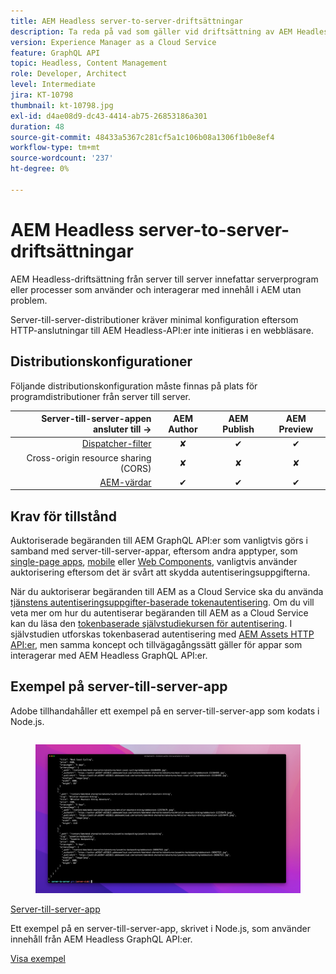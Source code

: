 ```yaml
---
title: AEM Headless server-to-server-driftsättningar
description: Ta reda på vad som gäller vid driftsättning av AEM Headless-versioner från server till server.
version: Experience Manager as a Cloud Service
feature: GraphQL API
topic: Headless, Content Management
role: Developer, Architect
level: Intermediate
jira: KT-10798
thumbnail: kt-10798.jpg
exl-id: d4ae08d9-dc43-4414-ab75-26853186a301
duration: 48
source-git-commit: 48433a5367c281cf5a1c106b08a1306f1b0e8ef4
workflow-type: tm+mt
source-wordcount: '237'
ht-degree: 0%

---
```


# AEM Headless server-to-server-driftsättningar

AEM Headless-driftsättning från server till server innefattar serverprogram eller processer som använder och interagerar med innehåll i AEM utan problem.

Server-till-server-distributioner kräver minimal konfiguration eftersom HTTP-anslutningar till AEM Headless-API:er inte initieras i en webbläsare.

## Distributionskonfigurationer

Följande distributionskonfiguration måste finnas på plats för programdistributioner från server till server.

| Server-till-server-appen ansluter till → | AEM Author | AEM Publish | AEM Preview |
|---------------------------------------------------------------:|:----------:|:-----------:|:-----------:|
| [Dispatcher-filter](./configurations/dispatcher-filters.md) | ✘ | ✔ | ✔ |
| Cross-origin resource sharing (CORS) | ✘ | ✘ | ✘ |
| [AEM-värdar](./configurations/aem-hosts.md) | ✔ | ✔ | ✔ |

## Krav för tillstånd

Auktoriserade begäranden till AEM GraphQL API:er som vanligtvis görs i samband med server-till-server-appar, eftersom andra apptyper, som [single-page apps](./spa.md), [mobile](./mobile.md) eller [Web Components](./web-component.md), vanligtvis använder auktorisering eftersom det är svårt att skydda autentiseringsuppgifterna.

När du auktoriserar begäranden till AEM as a Cloud Service ska du använda [tjänstens autentiseringsuppgifter-baserade tokenautentisering](https://experienceleague.adobe.com/docs/experience-manager-cloud-service/content/implementing/developing/generating-access-tokens-for-server-side-apis.html?lang=sv-SE). Om du vill veta mer om hur du autentiserar begäranden till AEM as a Cloud Service kan du läsa den [tokenbaserade självstudiekursen för autentisering](https://experienceleague.adobe.com/docs/experience-manager-learn/getting-started-with-aem-headless/authentication/overview.html?lang=sv-SE). I självstudien utforskas tokenbaserad autentisering med [AEM Assets HTTP API:er](https://experienceleague.adobe.com/docs/experience-manager-cloud-service/content/assets/admin/mac-api-assets.html?lang=sv-SE), men samma koncept och tillvägagångssätt gäller för appar som interagerar med AEM Headless GraphQL API:er.

## Exempel på server-till-server-app

Adobe tillhandahåller ett exempel på en server-till-server-app som kodats i Node.js.

<div class="columns is-multiline">
    <!-- Server-to-server app -->
    <div class="column is-half-tablet is-half-desktop is-one-third-widescreen" aria-label="Server-to-server app" tabindex="0">
       <div class="card">
           <div class="card-image">
               <figure class="image is-16by9">
                   <a href="../example-apps/server-to-server-app.md" title="Server-till-server-app" tabindex="-1">
                       <img class="is-bordered-r-small" src="../example-apps/assets/server-to-server-app/server-to-server-card.png" alt="Server-till-server-app">
                   </a>
               </figure>
           </div>
           <div class="card-content is-padded-small">
               <div class="content">
                   <p class="headline is-size-6 has-text-weight-bold"><a href="../example-apps/server-to-server-app.md" title="Server-till-server-app">Server-till-server-app</a></p>
                   <p class="is-size-6">Ett exempel på en server-till-server-app, skrivet i Node.js, som använder innehåll från AEM Headless GraphQL API:er.</p>
                   <a href="../example-apps/server-to-server-app.md" class="spectrum-Button spectrum-Button--outline spectrum-Button--primary spectrum-Button--sizeM">
                       <span class="spectrum-Button-label has-no-wrap has-text-weight-bold"> Visa exempel </span>
                   </a>
               </div>
           </div>
       </div>
    </div>
</div>
